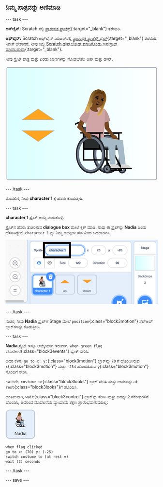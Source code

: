 ## ನಿಮ್ಮ ಪಾತ್ರವನ್ನು ಅಣಿಮಾಡಿ

--- task ---

**ಆನ್‌ಲೈನ್:** Scratch ನಲ್ಲಿ [ಪ್ರಾರಂಭಿಕ ಪ್ರಾಜೆಕ್ಟ್](http://rpf.io/relax-stretch-on){:target="_blank"} ತೆರೆಯಿರಿ.

**ಆಫ್‌ಲೈನ್:** Scratch ಆಫ್‌ಲೈನ್‌ ಎಡಿಟರ್‌ನಲ್ಲಿ [ಪ್ರಾರಂಭಿಕ ಪ್ರಾಜೆಕ್ಟ್ ಫೈಲ್](http://rpf.io/p/kn-IN/relax-stretch-go){:target="_blank"} ತೆರೆಯಿರಿ. ನಿಮಗೆ ಬೇಕಾದರೆ, ನೀವು [ಇಲ್ಲಿ Scratch ಡೌನ್‌ಲೋಡ್‌ ಮಾಡಿಕೊಂಡು ಇನ್‌ಸ್ಟಾಲ್‌ ಮಾಡಬಹುದು](https://scratch.mit.edu/download){:target="_blank"}.

ನೀವು ಸ್ಪ್ರೈಟ್‌ ಪಾತ್ರ ಮತ್ತು ಎರಡು ಬಾಣಗಳನ್ನು ನೋಡಬೇಕು: ಅಪ್‌ ಮತ್ತು ಡೌನ್.

![ಪ್ರಾರಂಭಿಕ ಪ್ರಾಜೆಕ್ಟ್](images/starter_project.png)

--- /task ---

ಮೊದಲಿಗೆ, ನೀವು **character 1** ಕ್ಕೆ ಹೆಸರು ಕೊಡುತ್ತೀರಿ.

--- task ---

**character 1** ಸ್ಪ್ರೈಟ್‌ ಆಯ್ಕೆ ಮಾಡಿಕೊಳ್ಳಿ.

ಸ್ಪ್ರೈಟ್‌ನ ಹೆಸರು ತೋರಿಸುವ **dialogue box** ಮೇಲೆ ಕ್ಲಿಕ್‌ ಮಾಡಿ. ನಾವು ಈ ಸ್ಪ್ರೈಟ್‌ನ್ನು **Nadia** ಎಂದು ಹೆಸರಿಸಿದ್ದೇವೆ. `character 1` ನ್ನು ನಿಮ್ಮ ಆಯ್ಕೆಯ ಹೆಸರಿನಿಂದ ಬದಲಾಯಿಸಿ.

![ಪಾತ್ರ 1 ಸ್ಪ್ರೈಟ್‌ಗೆ ಹೆಸರನ್ನು ಆಯ್ಕೆಮಾಡಿ](images/select_character1_name2.png)

--- /task ---

ನಂತರ, ನೀವು **Nadia** ಸ್ಪ್ರೈಟ್‌ಗೆ Stage ಮೇಲೆ `position`{:class="block3motion"} ಸೆಟ್‌ಅಪ್‌ ಬ್ಲಾಕ್‌ಗಳನ್ನು ಕೊಡುತ್ತೀರಿ.

--- task ---

**Nadia** ಸ್ಪ್ರೈಟ್‌ ಇನ್ನೂ ಆಯ್ಕೆಯಾಗಿ ಇರುವಾಗ, `when green flag clicked`{:class="block3events"} ಬ್ಲಾಕ್‌ ಸೇರಿಸಿ.

ಅದರ ಕೆಳಗೆ, `go to x: y:`{:class="block3motion"} ಬ್ಲಾಕ್‌ನ್ನು `70` ಗೆ ಹೊಂದಿಸಿರುವ `x`{:class="block3motion"} ಮತ್ತು `-25`ಗೆ ಹೊಂದಿಸಿರುವ `y`{:class="block3motion"}ನೊಂದಿಗೆ ಸೇರಿಸಿ.

`switch costume to`{:class="block3looks"} ಬ್ಲಾಕ್‌ ಸೇರಿಸಿ ಮತ್ತು ಉಡುಪನ್ನು `at rest`{:class="block3looks"}ಗೆ ಹೊಂದಿಸಿ.

ಅಂತಿಮವಾಗಿ, `wait`{:class="block3control"} ಬ್ಲಾಕ್‌ನ್ನು ಸೇರಿಸಿ ಮತ್ತು ಅದನ್ನು `2` ಸೆಕೆಂಡುಗಳಿಗೆ ಹೊಂದಿಸಿ, ಅದರಿಂದ ಮೊದಲನೆಯ ವ್ಯಾಯಾಮ ತಕ್ಷಣ ಪ್ರಾರಂಭವಾಗುವುದಿಲ್ಲ:

![ನಾದಿಯಾ ಸ್ಪ್ರೈಟ್‌ ಐಕಾನ್](images/nadia_sprite.png)

```blocks3
when flag clicked
go to x: (70) y: (-25)
switch costume to (at rest v)
wait (2) seconds
```

--- /task ---

--- save ---
